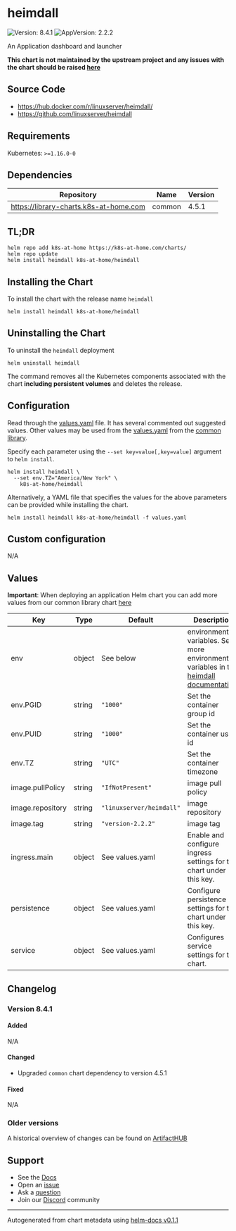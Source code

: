# heimdall

![Version: 8.4.1](https://img.shields.io/badge/Version-8.4.1-informational?style=flat-square) ![AppVersion: 2.2.2](https://img.shields.io/badge/AppVersion-2.2.2-informational?style=flat-square)

An Application dashboard and launcher

**This chart is not maintained by the upstream project and any issues with the chart should be raised [here](https://github.com/k8s-at-home/charts/issues/new/choose)**

## Source Code

* <https://hub.docker.com/r/linuxserver/heimdall/>
* <https://github.com/linuxserver/heimdall>

## Requirements

Kubernetes: `>=1.16.0-0`

## Dependencies

| Repository | Name | Version |
|------------|------|---------|
| https://library-charts.k8s-at-home.com | common | 4.5.1 |

## TL;DR

```console
helm repo add k8s-at-home https://k8s-at-home.com/charts/
helm repo update
helm install heimdall k8s-at-home/heimdall
```

## Installing the Chart

To install the chart with the release name `heimdall`

```console
helm install heimdall k8s-at-home/heimdall
```

## Uninstalling the Chart

To uninstall the `heimdall` deployment

```console
helm uninstall heimdall
```

The command removes all the Kubernetes components associated with the chart **including persistent volumes** and deletes the release.

## Configuration

Read through the [values.yaml](./values.yaml) file. It has several commented out suggested values.
Other values may be used from the [values.yaml](https://github.com/k8s-at-home/library-charts/tree/main/charts/stable/common/values.yaml) from the [common library](https://github.com/k8s-at-home/library-charts/tree/main/charts/stable/common).

Specify each parameter using the `--set key=value[,key=value]` argument to `helm install`.

```console
helm install heimdall \
  --set env.TZ="America/New York" \
    k8s-at-home/heimdall
```

Alternatively, a YAML file that specifies the values for the above parameters can be provided while installing the chart.

```console
helm install heimdall k8s-at-home/heimdall -f values.yaml
```

## Custom configuration

N/A

## Values

**Important**: When deploying an application Helm chart you can add more values from our common library chart [here](https://github.com/k8s-at-home/library-charts/tree/main/charts/stable/common)

| Key | Type | Default | Description |
|-----|------|---------|-------------|
| env | object | See below | environment variables. See more environment variables in the [heimdall documentation](https://github.com/linuxserver/docker-heimdall#parameters). |
| env.PGID | string | `"1000"` | Set the container group id |
| env.PUID | string | `"1000"` | Set the container user id |
| env.TZ | string | `"UTC"` | Set the container timezone |
| image.pullPolicy | string | `"IfNotPresent"` | image pull policy |
| image.repository | string | `"linuxserver/heimdall"` | image repository |
| image.tag | string | `"version-2.2.2"` | image tag |
| ingress.main | object | See values.yaml | Enable and configure ingress settings for the chart under this key. |
| persistence | object | See values.yaml | Configure persistence settings for the chart under this key. |
| service | object | See values.yaml | Configures service settings for the chart. |

## Changelog

### Version 8.4.1

#### Added

N/A

#### Changed

* Upgraded `common` chart dependency to version 4.5.1

#### Fixed

N/A

### Older versions

A historical overview of changes can be found on [ArtifactHUB](https://artifacthub.io/packages/helm/k8s-at-home/heimdall?modal=changelog)

## Support

- See the [Docs](https://docs.k8s-at-home.com/our-helm-charts/getting-started/)
- Open an [issue](https://github.com/k8s-at-home/charts/issues/new/choose)
- Ask a [question](https://github.com/k8s-at-home/organization/discussions)
- Join our [Discord](https://discord.gg/sTMX7Vh) community

----------------------------------------------
Autogenerated from chart metadata using [helm-docs v0.1.1](https://github.com/k8s-at-home/helm-docs/releases/v0.1.1)
